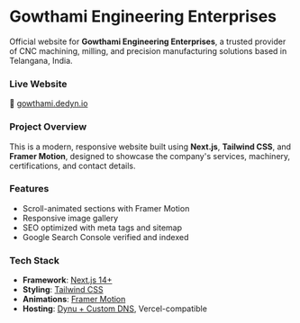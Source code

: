 # Gowthami Engineering Enterprises

Official website for **Gowthami Engineering Enterprises**, a trusted provider of CNC machining, milling, and precision manufacturing solutions based in Telangana, India.

### Live Website
🔗 [gowthami.dedyn.io](https://gowthami.dedyn.io)

### Project Overview

This is a modern, responsive website built using **Next.js**, **Tailwind CSS**, and **Framer Motion**, designed to showcase the company's services, machinery, certifications, and contact details.

### Features

- Scroll-animated sections with Framer Motion
- Responsive image gallery
- SEO optimized with meta tags and sitemap
- Google Search Console verified and indexed

### Tech Stack

- **Framework**: [Next.js 14+](https://nextjs.org/)
- **Styling**: [Tailwind CSS](https://tailwindcss.com/)
- **Animations**: [Framer Motion](https://www.framer.com/motion/)
- **Hosting**: [Dynu + Custom DNS](https://www.dynu.com/), Vercel-compatible
